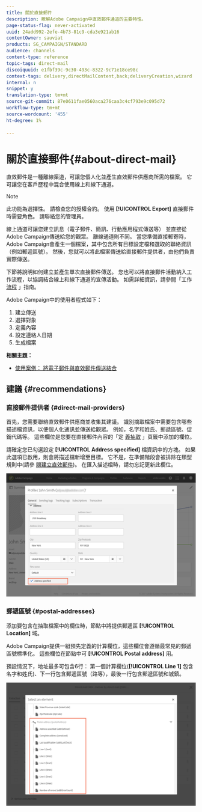```yaml
---
title: 關於直接郵件
description: 瞭解Adobe Campaign中直效郵件通道的主要特性。
page-status-flag: never-activated
uuid: 24add992-2efe-4b73-81c9-cda3e921ab16
contentOwner: sauviat
products: SG_CAMPAIGN/STANDARD
audience: channels
content-type: reference
topic-tags: direct-mail
discoiquuid: e1fbf39c-9c30-493c-8322-9c71e18ce98c
context-tags: delivery,directMailContent,back;deliveryCreation,wizard
internal: n
snippet: y
translation-type: tm+mt
source-git-commit: 87e0611fae0560aca276caa3c4cf793e9c095d72
workflow-type: tm+mt
source-wordcount: '455'
ht-degree: 1%

---
```



# 關於直接郵件{#about-direct-mail}

直效郵件是一種離線渠道，可讓您個人化並產生直效郵件供應商所需的檔案。 它可讓您在客戶歷程中混合使用線上和線下通道。

>[!NOTE]
>
>此功能為選擇性。 請檢查您的授權合約。 使用 **[!UICONTROL Export]** 直接郵件時需要角色。 請聯絡您的管理員。

線上通道可讓您建立訊息（電子郵件、簡訊、行動應用程式傳送等） 並直接從Adobe Campaign傳送給您的觀眾。 離線通道則不同。 當您準備直接郵寄時，Adobe Campaign會產生一個檔案，其中包含所有目標設定檔和選取的聯絡資訊（例如郵遞區號）。 然後，您就可以將此檔案傳送給直接郵件提供者，由他們負責實際傳送。

下節將說明如何建立並產生單次直接郵件傳送。 您也可以將直接郵件活動納入工作流程，以協調結合線上和線下通道的宣傳活動。 如需詳細資訊，請參閱「工作 [流程](../../automating/using/get-started-workflows.md) 」指南。

Adobe Campaign中的使用者程式如下：

1. 建立傳送
1. 選擇對象
1. 定義內容
1. 設定連絡人日期
1. 生成檔案

**相關主題：**

* [使用案例： 將電子郵件與直效郵件傳送結合](../../automating/using/coupling-email-direct-mail.md)

## 建議 {#recommendations}

### 直接郵件提供者 {#direct-mail-providers}

首先，您需要聯絡直效郵件供應商並收集其建議。 識別摘取檔案中需要包含哪些描述檔資訊，以便個人化通訊並傳送給觀眾。 例如，名字和姓氏、郵遞區號、促銷代碼等。 這些欄位是您要在直接郵件內容的「定 [義抽取](../../channels/using/defining-the-direct-mail-content.md#defining-the-extraction) 」頁籤中添加的欄位。

請確定您已勾選設定 **[!UICONTROL Address specified]** 檔資訊中的方塊。 如果此選項已啟用，則會將描述檔新增至目標。 它不是，在準備階段會被排除在類型規則中(請參 [閱建立直效郵件](../../channels/using/creating-the-direct-mail.md))。 在匯入描述檔時，請勿忘記更新此欄位。

![](assets/direct_mail_22.png)

### 郵遞區號 {#postal-addresses}

添加要包含在抽取檔案中的欄位時，節點中將提供郵遞區 **[!UICONTROL Location]** 域。

Adobe Campaign提供一組預先定義的計算欄位，這些欄位會遵循最常見的郵遞區號標準化。 這些欄位在節點中可 **[!UICONTROL Postal address]** 用。

預設情況下，地址最多可包含6行： 第一個計算欄位(**[!UICONTROL Line 1]** 包含名字和姓氏)、下一行包含郵遞區號（路等），最後一行包含郵遞區號和城鎮。

![](assets/direct_mail_23.png)
